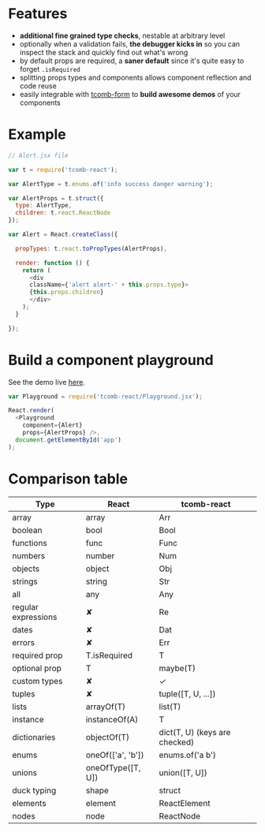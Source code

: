 # Features

- **additional fine grained type checks**, nestable at arbitrary level
- optionally when a validation fails, **the debugger kicks in** so you can inspect the stack and quickly find out what's wrong
- by default props are required, a **saner default** since it's quite easy to forget `.isRequired`
- splitting props types and components allows component reflection and code reuse
- easily integrable with [tcomb-form](https://gcanti.github.io/tcomb-form) to **build awesome demos** of your components

# Example

```js
// Alert.jsx file

var t = require('tcomb-react');

var AlertType = t.enums.of('info success danger warning');

var AlertProps = t.struct({
  type: AlertType,
  children: t.react.ReactNode
});

var Alert = React.createClass({

  propTypes: t.react.toPropTypes(AlertProps),

  render: function () {
    return (
      <div
      className={'alert alert-' + this.props.type}>
      {this.props.children}
      </div>
    );
  }

});
```

# Build a component playground

See the demo live [here](https://gcanti.github.io/tcomb-react/demo/alert/index.html).

```js
var Playground = require('tcomb-react/Playground.jsx');

React.render(
  <Playground
    component={Alert}
    props={AlertProps} />,
  document.getElementById('app')
);
```

# Comparison table

| Type | React | tcomb-react |
|------|-------|-------------|
| array | array | Arr |
| boolean | bool | Bool |
| functions | func | Func |
| numbers | number | Num |
| objects | object | Obj |
| strings | string | Str |
| all | any | Any |
| regular expressions | ✘ | Re |
| dates | ✘ | Dat |
| errors | ✘ | Err |
| required prop | T.isRequired | T |
| optional prop | T | maybe(T) |
| custom types | ✘ | ✓ |
| tuples | ✘ | tuple([T, U, ...]) |
| lists | arrayOf(T) | list(T) |
| instance | instanceOf(A) | T |
| dictionaries | objectOf(T) | dict(T, U) (keys are checked) |
| enums | oneOf(['a', 'b']) | enums.of('a b') |
| unions | oneOfType([T, U]) | union([T, U]) |
| duck typing | shape | struct |
| elements | element | ReactElement |
| nodes | node | ReactNode |
